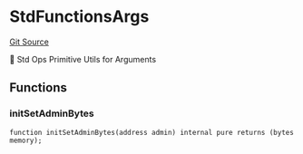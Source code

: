 # StdFunctionsArgs
[Git Source](https://github.com/metacontract/mc/blob/c3fc2b414d37afc92bb1cf2e606b4b2bede47403/resources/devkit/api-reference/registry/StdRegistry.sol)

🧩 Std Ops Primitive Utils for Arguments


## Functions
### initSetAdminBytes


```solidity
function initSetAdminBytes(address admin) internal pure returns (bytes memory);
```

